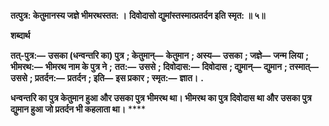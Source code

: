 **तत्पुत्र: केतुमानस्य जज्ञे भीमरथस्तत: ।** **दिवोदासो द्युमांस्तस्मात्प्रतर्दन इति स्मृत: ॥ ५॥** 

**शब्दार्थ** 

**तत्-पुत्र:—** **उसका (धन्वन्तरि का) पुत्र** **; केतुमान्—** **केतुमान** **; अस्य—** **उसका** **; जज्ञे—** **जन्म लिया** **; भीमरथ:—** **भीमरथ नाम के पुत्र ने** **;** **तत:—** **उससे** **; दिवोदास:—** **दिवोदास** **; द्युमान्—** **द्युमान** **; तस्मात्—** **उससे** **; प्रतर्दन:—** **प्रतर्दन** **; इति—** **इस प्रकार** **; स्मृत:—** **ज्ञात।** **.** 

**धन्वन्तरि का पुत्र केतुमान हुआ और उसका पुत्र भीमरथ था। भीमरथ का पुत्र दिवोदास था और** **उसका पुत्र द्युमान हुआ जो प्रतर्दन भी कहलाता था।** **** 